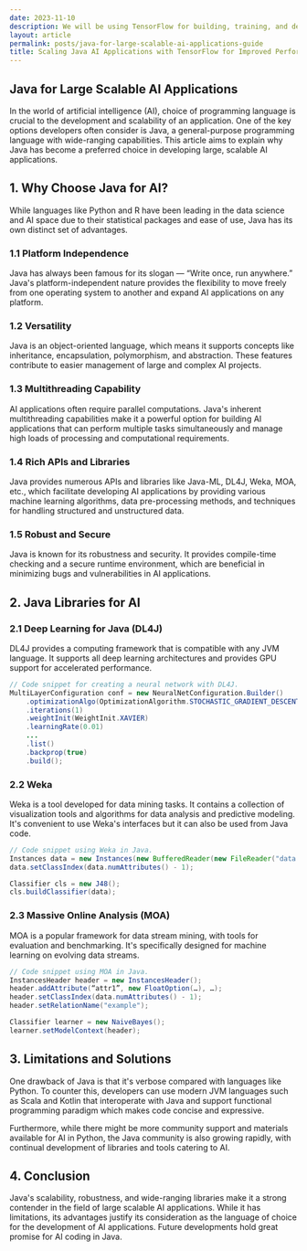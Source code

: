 ```yaml
---
date: 2023-11-10
description: We will be using TensorFlow for building, training, and deploying AI models in Java applications. TensorFlow provides efficient computation and scalability for improved performance.
layout: article
permalink: posts/java-for-large-scalable-ai-applications-guide
title: Scaling Java AI Applications with TensorFlow for Improved Performance
---
```


## Java for Large Scalable AI Applications

In the world of artificial intelligence (AI), choice of programming language is crucial to the development and scalability of an application. One of the key options developers often consider is Java, a general-purpose programming language with wide-ranging capabilities. This article aims to explain why Java has become a preferred choice in developing large, scalable AI applications.

## 1. Why Choose Java for AI?

While languages like Python and R have been leading in the data science and AI space due to their statistical packages and ease of use, Java has its own distinct set of advantages.

### 1.1 Platform Independence

Java has always been famous for its slogan — “Write once, run anywhere.” Java's platform-independent nature provides the flexibility to move freely from one operating system to another and expand AI applications on any platform.

### 1.2 Versatility

Java is an object-oriented language, which means it supports concepts like inheritance, encapsulation, polymorphism, and abstraction. These features contribute to easier management of large and complex AI projects.

### 1.3 Multithreading Capability

AI applications often require parallel computations. Java's inherent multithreading capabilities make it a powerful option for building AI applications that can perform multiple tasks simultaneously and manage high loads of processing and computational requirements.

### 1.4 Rich APIs and Libraries

Java provides numerous APIs and libraries like Java-ML, DL4J, Weka, MOA, etc., which facilitate developing AI applications by providing various machine learning algorithms, data pre-processing methods, and techniques for handling structured and unstructured data.

### 1.5 Robust and Secure

Java is known for its robustness and security. It provides compile-time checking and a secure runtime environment, which are beneficial in minimizing bugs and vulnerabilities in AI applications.

## 2. Java Libraries for AI

### 2.1 Deep Learning for Java (DL4J)

DL4J provides a computing framework that is compatible with any JVM language. It supports all deep learning architectures and provides GPU support for accelerated performance.

```java
// Code snippet for creating a neural network with DL4J.
MultiLayerConfiguration conf = new NeuralNetConfiguration.Builder()
    .optimizationAlgo(OptimizationAlgorithm.STOCHASTIC_GRADIENT_DESCENT)
    .iterations(1)
    .weightInit(WeightInit.XAVIER)
    .learningRate(0.01)
    ...
    .list()
    .backprop(true)
    .build();
```

### 2.2 Weka

Weka is a tool developed for data mining tasks. It contains a collection of visualization tools and algorithms for data analysis and predictive modeling. It's convenient to use Weka's interfaces but it can also be used from Java code.

```java
// Code snippet using Weka in Java.
Instances data = new Instances(new BufferedReader(new FileReader("data.arff")));
data.setClassIndex(data.numAttributes() - 1);

Classifier cls = new J48();
cls.buildClassifier(data);
```

### 2.3 Massive Online Analysis (MOA)

MOA is a popular framework for data stream mining, with tools for evaluation and benchmarking. It's specifically designed for machine learning on evolving data streams.

```java
// Code snippet using MOA in Java.
InstancesHeader header = new InstancesHeader();
header.addAttribute(“attr1”, new FloatOption(…), …);
header.setClassIndex(data.numAttributes() - 1);
header.setRelationName("example");

Classifier learner = new NaiveBayes();
learner.setModelContext(header);
```

## 3. Limitations and Solutions

One drawback of Java is that it's verbose compared with languages like Python. To counter this, developers can use modern JVM languages such as Scala and Kotlin that interoperate with Java and support functional programming paradigm which makes code concise and expressive.

Furthermore, while there might be more community support and materials available for AI in Python, the Java community is also growing rapidly, with continual development of libraries and tools catering to AI.

## 4. Conclusion

Java's scalability, robustness, and wide-ranging libraries make it a strong contender in the field of large scalable AI applications. While it has limitations, its advantages justify its consideration as the language of choice for the development of AI applications. Future developments hold great promise for AI coding in Java.
